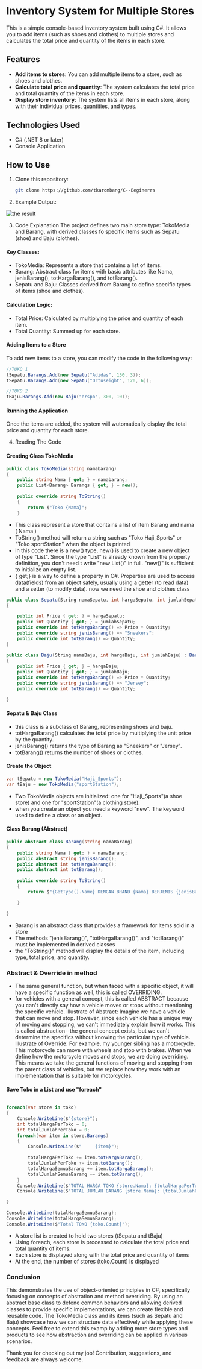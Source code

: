 # Inventory System for Multiple Stores

This is a simple console-based inventory system built using C#. It allows you to add items (such as shoes and clothes) to multiple stores and calculates the total price and quantity of the items in each store.

## Features

- **Add items to stores**: You can add multiple items to a store, such as shoes and clothes.
- **Calculate total price and quantity**: The system calculates the total price and total quantity of the items in each store.
- **Display store inventory**: The system lists all items in each store, along with their individual prices, quantities, and types.

## Technologies Used

- C# (.NET 8 or later)
- Console Application

## How to Use

1. Clone this repository:

   ```bash
   git clone https://github.com/tkarombang/C--Beginerrs

2. Example Output:

![the result](./assets/result.png)

3. Code Explanation
The project defines two main store type: TokoMedia and Barang, with derived classes fo specific items such as Sepatu (shoe) and Baju (clothes).
#### Key Classes:
- TokoMedia: Represents a store that contains a list of items.
- Barang: Abstract class for items with basic attributes like Nama, jenisBarang(), totHargaBarang(), and totBarang().
- Sepatu and Baju: Classes derived from Barang to define specific types of items (shoe and clothes).

#### Calculation Logic:
- Total Price: Calculated by multiplying the price and quantity of each item.
- Total Quantity: Summed up for each store.

#### Adding Items to a Store
To add new items to a store, you can modify the code in the following way:
```cs
//TOKO 1
tSepatu.Barangs.Add(new Sepatu("Adidas", 150, 3));
tSepatu.Barangs.Add(new Sepatu("Ortuseight", 120, 6));

//TOKO 2
tBaju.Barangs.Add(new Baju("erspo", 300, 10));
```
#### Running the Application
Once the items are added, the system will wutomatically display the total price and quantity for each store.


4. Reading The Code
#### Creating Class TokoMedia
```cs
public class TokoMedia(string namabarang)
{
    public string Nama { get; } = namabarang;
    public List<Barang> Barangs { get; } = new();

    public override string ToString()
    {
        return $"Toko {Nama}";
    }
```
- This class represent a store that contains a list of item Barang and nama ( Nama )
- ToString() method will return a string such as "Toko Haji_Sports" or "Toko sportStation" when the object is printed
- in this code there is a new() type, new() is used to create a new object of type "List<Barang>". Since the type "List<Barang>" is already known from the property definition, you don't need t write "new List<Barang>()" in full. "new()" is sufficient to initialize an empty list.
- { get;} is a way to define a property in C#. Properties are used to access data(fields) from an object safely, usually using a getter (to read data) and a setter (to modify data).
now we need the shoe and clothes class

```cs
public class Sepatu(String namaSepatu, int hargaSepatu, int jumlahSepatu) : Barang(namaSepatu)
{

    public int Price { get; } = hargaSepatu;
    public int Quantity { get; } = jumlahSepatu;
    public override int totHargaBarang() => Price * Quantity;
    public override string jenisBarang() => "Sneekers";
    public override int totBarang() => Quantity;
}

public class Baju(String namaBaju, int hargaBaju, int jumlahBaju) : Barang(namaBaju)
{
    public int Price { get; } = hargaBaju;
    public int Quantity { get; } = jumlahBaju;
    public override int totHargaBarang() => Price * Quantity;
    public override string jenisBarang() => "Jersey";
    public override int totBarang() => Quantity;

}
```
#### Sepatu & Baju Class
- this class is a subclass of Barang, representing shoes and baju.
- totHargaBarang() calculates the total price by multiplying the unit price by the quantity.
- jenisBarang() returns the type of Barang as "Sneekers" or "Jersey".
- totBarang() returns the number of shoes or clothes.

#### Create the Object
```cs
var tSepatu = new TokoMedia("Haji_Sports");
var tBaju = new TokoMedia("sportStation");
```
- Two TokoMedia objects are initialized: one for "Haji_Sports"(a shoe store) and one for "sportStation"(a clothing store).
- when you create an object you need a keyword "new". The keyword used to define a class or an object.

#### Class Barang (Abstract)
```cs
public abstract class Barang(string namaBarang)
{
    public string Nama { get; } = namaBarang;
    public abstract string jenisBarang();
    public abstract int totHargaBarang();
    public abstract int totBarang();

    public override string ToString()
    {
        return $"{GetType().Name} DENGAN BRAND {Nama} BERJENIS {jenisBarang()} TOTAL HARGA {totHargaBarang()} SETIAP BRAND {Nama} BERJUMLAH {totBarang()}";

    }

}
```
- Barang is an abstract class that provides a framework for items sold in a store
- The methods "jenisBarang()", "totHargaBarang()", and "totBarang()" must be implemented in derived classes
- the "ToString()" method will display the details of the item, including type, total price, and quantity.
 

### Abstract & Override in method 
- The same general function, but when faced with a specific object, it will have a specific function as well, this is called OVERRIDING.
- for vehicles with a general concept, this is called ABSTRACT because you can't directly say how a vehicle moves or stops without mentioning the specific vehicle.
Illustrate of Abstract:
Imagine we have a vehicle that can move and stop. However, since each vehicle has a unique way of moving and stopping, we can't immediately explain how it works. This is called abstraction--the general concept exists, but we can't determine the specifics without knowing the particular type of vehicle.
Illustrate of Override:
For example, my younger sibling has a motorcycle. This motorcycle can move with wheels and stop with brakes. When we define how the motorcycle moves and stops, we are doing overriding. This means we take the general functions of moving and stopping from the parent class of vehicles, but we replace how they work with an implementation that is suitable for motorcycles.


#### Save Toko in a List and use "foreach"
```cs

foreach(var store in toko)
{
    Console.WriteLine($"{store}");
    int totalHargaPerToko = 0;
    int totalJumlahPerToko = 0;
    foreach(var item in store.Barangs)
    {
        Console.WriteLine($"     {item}");

        totalHargaPerToko += item.totHargaBarang();
        totalJumlahPerToko += item.totBarang();
        totalHargaSemuaBarang += item.totHargaBarang();
        totalJumlahSemuaBarang += item.totBarang();
    }
    Console.WriteLine($"TOTAL HARGA TOKO {store.Nama}: {totalHargaPerToko}");
    Console.WriteLine($"TOTAL JUMLAH BARANG {store.Nama}: {totalJumlahPerToko}\n");

}

Console.WriteLine(totalHargaSemuaBarang);
Console.WriteLine(totalHargaSemuaBarang);
Console.WriteLine($"Total TOKO {toko.Count}");
```
- A store list is created to hold two stores (tSepatu and tBaju)
- Using foreach, each store is processed to calculate the total price and total quantity of items.
- Each store is displayed along with the total price and quantity of items
- At the end, the number of stores (toko.Count) is displayed 



### Conclusion
This demonstrates the use of object-oriented principles in C#, specifically focusing on concepts of abstration and method overriding. By using an abstract base class to defene common behaviors and allowing derived classes to provide specific implementations, we can create flexible and reusable code. The TokoMedia class and its items (such as Sepatu and Baju) showcase how we can structure data effectively while applying these concepts. Feel free to extend this examp by adding more store types and products to see how abstraction and overriding can be applied in various scenarios.

Thank you for checking out my job! Contribution, suggestions, and feedback are always welcome.